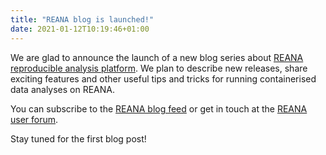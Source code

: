 ```yaml
---
title: "REANA blog is launched!"
date: 2021-01-12T10:19:46+01:00
---
```


We are glad to announce the launch of a new blog series about [REANA
reproducible analysis platform](https://www.reana.io). We plan to
describe new releases, share exciting features and other useful
tips and tricks for running containerised data analyses on REANA.
<!--more-->

You can subscribe to the [REANA blog feed](/index.xml) or get in touch at
the [REANA user forum](https://forum.reana.io).

Stay tuned for the first blog post!
